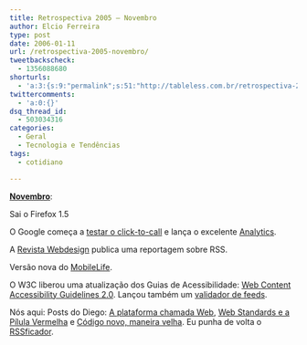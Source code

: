 ```yaml
---
title: Retrospectiva 2005 – Novembro
author: Elcio Ferreira
type: post
date: 2006-01-11
url: /retrospectiva-2005-novembro/
tweetbackscheck:
  - 1356088680
shorturls:
  - 'a:3:{s:9:"permalink";s:51:"http://tableless.com.br/retrospectiva-2005-novembro";s:7:"tinyurl";s:26:"http://tinyurl.com/3q534b9";s:4:"isgd";s:19:"http://is.gd/vfn03w";}'
twittercomments:
  - 'a:0:{}'
dsq_thread_id:
  - 503034316
categories:
  - Geral
  - Tecnologia e Tendências
tags:
  - cotidiano

---
```

**[Novembro][1]**:

Sai o Firefox 1.5

O Google começa a [testar o click-to-call][2] e lança o excelente [Analytics][3].

A [Revista Webdesign][4] publica uma reportagem sobre RSS.

Versão nova do [MobileLife][5].

O W3C liberou uma atualização dos Guias de Acessibilidade: [Web Content Accessibility Guidelines 2.0][6]. Lançou também um [validador de feeds][7].

Nós aqui: Posts do Diego: [A plataforma chamada Web][8], [Web Standards e a Pílula Vermelha][9] e [Código novo, maneira velha][10]. Eu punha de volta o [RSSficador][11].

 [1]: http://tableless.com.br/2005/11/
 [2]: http://www.yardley.ca/blog/index.php/archives/2005/11/23/google-tests-out-click-to-call-adwords/
 [3]: http://www.google.com/analytics/pt-BR/
 [4]: http://www.arteccom.com.br/webdesign/
 [5]: http://www.mobilelife.com.br/
 [6]: http://www.w3.org/TR/2005/WD-WCAG20-20051123/
 [7]: http://validator.w3.org/feed/
 [8]: http://tableless.com.br/a_plataforma_chamada_web
 [9]: http://tableless.com.br/web_standards_e_a_pilula_vermelha
 [10]: http://tableless.com.br/codigo_novo_maneira_velha
 [11]: http://blog.elcio.com.br/rssficador-esta-de-volta/